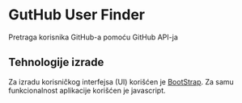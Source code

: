 # GutHub User Finder

Pretraga korisnika GitHub-a pomoću GitHub API-ja

## Tehnologije izrade

Za izradu korisničkog interfejsa (UI) korišćen je [BootStrap](https://getbootstrap.com/). Za samu funkcionalnost aplikacije korišćen je javascript.